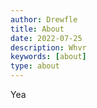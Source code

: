 ```yaml
---
author: Drewfle
title: About
date: 2022-07-25
description: Whvr
keywords: [about]
type: about
---
```


Yea
